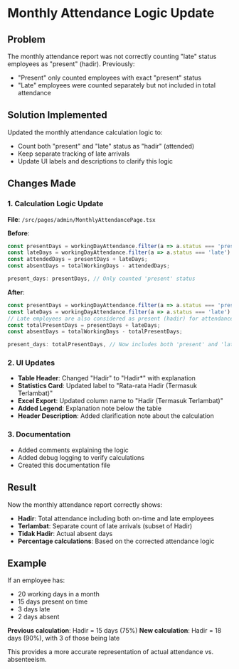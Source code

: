 # Monthly Attendance Logic Update

## Problem
The monthly attendance report was not correctly counting "late" status employees as "present" (hadir). Previously:
- "Present" only counted employees with exact "present" status
- "Late" employees were counted separately but not included in total attendance

## Solution Implemented
Updated the monthly attendance calculation logic to:
- Count both "present" and "late" status as "hadir" (attended)
- Keep separate tracking of late arrivals
- Update UI labels and descriptions to clarify this logic

## Changes Made

### 1. Calculation Logic Update
**File**: `/src/pages/admin/MonthlyAttendancePage.tsx`

**Before**:
```typescript
const presentDays = workingDayAttendance.filter(a => a.status === 'present').length;
const lateDays = workingDayAttendance.filter(a => a.status === 'late').length;
const attendedDays = presentDays + lateDays;
const absentDays = totalWorkingDays - attendedDays;

present_days: presentDays, // Only counted 'present' status
```

**After**:
```typescript
const presentDays = workingDayAttendance.filter(a => a.status === 'present').length;
const lateDays = workingDayAttendance.filter(a => a.status === 'late').length;
// Late employees are also considered as present (hadir) for attendance purposes
const totalPresentDays = presentDays + lateDays; 
const absentDays = totalWorkingDays - totalPresentDays;

present_days: totalPresentDays, // Now includes both 'present' and 'late' status
```

### 2. UI Updates
- **Table Header**: Changed "Hadir" to "Hadir*" with explanation
- **Statistics Card**: Updated label to "Rata-rata Hadir (Termasuk Terlambat)"
- **Excel Export**: Updated column name to "Hadir (Termasuk Terlambat)"
- **Added Legend**: Explanation note below the table
- **Header Description**: Added clarification note about the calculation

### 3. Documentation
- Added comments explaining the logic
- Added debug logging to verify calculations
- Created this documentation file

## Result
Now the monthly attendance report correctly shows:
- **Hadir**: Total attendance including both on-time and late employees
- **Terlambat**: Separate count of late arrivals (subset of Hadir)
- **Tidak Hadir**: Actual absent days
- **Percentage calculations**: Based on the corrected attendance logic

## Example
If an employee has:
- 20 working days in a month
- 15 days present on time
- 3 days late
- 2 days absent

**Previous calculation**: Hadir = 15 days (75%)
**New calculation**: Hadir = 18 days (90%), with 3 of those being late

This provides a more accurate representation of actual attendance vs. absenteeism.
